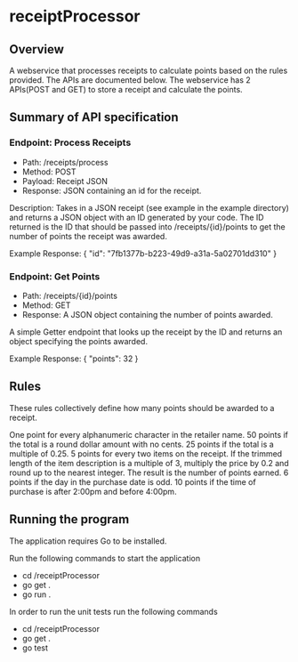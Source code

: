 # receiptProcessor

## Overview
A webservice that processes receipts to calculate points based on the rules provided. The APIs are documented below. The webservice has 2 APIs(POST and GET) to store a receipt and calculate the points.

## Summary of API specification
### Endpoint: Process Receipts
 - Path: /receipts/process
 - Method: POST
 - Payload: Receipt JSON
 - Response: JSON containing an id for the receipt.

Description:
Takes in a JSON receipt (see example in the example directory) and returns a JSON object with an ID generated by your code.
The ID returned is the ID that should be passed into /receipts/{id}/points to get the number of points the receipt was awarded.

Example Response:
{ "id": "7fb1377b-b223-49d9-a31a-5a02701dd310" }

### Endpoint: Get Points
 - Path: /receipts/{id}/points
 - Method: GET
 - Response: A JSON object containing the number of points awarded.

A simple Getter endpoint that looks up the receipt by the ID and returns an object specifying the points awarded.

Example Response:
{ "points": 32 }


## Rules
These rules collectively define how many points should be awarded to a receipt.

One point for every alphanumeric character in the retailer name.
50 points if the total is a round dollar amount with no cents.
25 points if the total is a multiple of 0.25.
5 points for every two items on the receipt.
If the trimmed length of the item description is a multiple of 3, multiply the price by 0.2 and round up to the nearest integer. The result is the number of points earned.
6 points if the day in the purchase date is odd.
10 points if the time of purchase is after 2:00pm and before 4:00pm.

## Running the program
The application requires Go to be installed.

Run the following commands to start the application
 - cd /receiptProcessor
 - go get .
 - go run .

In order to run the unit tests run the following commands
 - cd /receiptProcessor
 - go get .
 - go test
